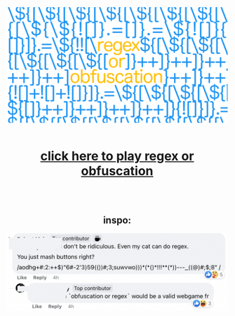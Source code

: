 <center>
<a href="https://regex-or-obfuscation.web.app/"><img src="./resources/social.png" alt="image" width="550"> </a> 

  <br>
  <br>
<h1><a href="https://regex-or-obfuscation.web.app/">click here to play regex or obfuscation</a></h1>
  <br>
  <br>

## inspo:
<img src="./resources/pic1.png" alt="image" width="550">  

</center>
